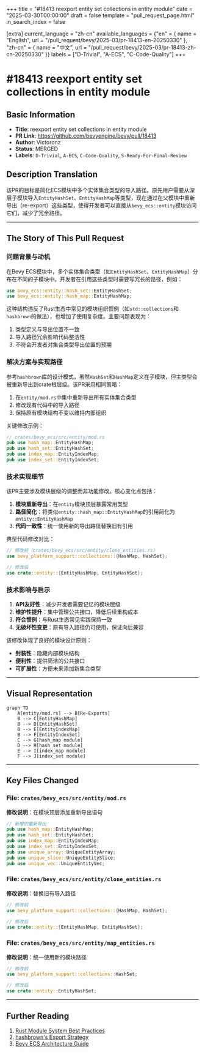+++
title = "#18413 reexport entity set collections in entity module"
date = "2025-03-30T00:00:00"
draft = false
template = "pull_request_page.html"
in_search_index = false

[extra]
current_language = "zh-cn"
available_languages = {"en" = { name = "English", url = "/pull_request/bevy/2025-03/pr-18413-en-20250330" }, "zh-cn" = { name = "中文", url = "/pull_request/bevy/2025-03/pr-18413-zh-cn-20250330" }}
labels = ["D-Trivial", "A-ECS", "C-Code-Quality"]
+++

# #18413 reexport entity set collections in entity module

## Basic Information
- **Title**: reexport entity set collections in entity module
- **PR Link**: https://github.com/bevyengine/bevy/pull/18413
- **Author**: Victoronz
- **Status**: MERGED
- **Labels**: `D-Trivial`, `A-ECS`, `C-Code-Quality`, `S-Ready-For-Final-Review`

## Description Translation
该PR的目标是简化ECS模块中多个实体集合类型的导入路径。原先用户需要从深层子模块导入`EntityHashSet`、`EntityHashMap`等类型，现在通过在父模块中重新导出（re-export）这些类型，使得开发者可以直接从`bevy_ecs::entity`模块访问它们，减少了冗余路径。

---

## The Story of This Pull Request

### 问题背景与动机
在Bevy ECS模块中，多个实体集合类型（如`EntityHashSet`、`EntityHashMap`）分布在不同的子模块中。开发者在引用这些类型时需要写冗长的路径，例如：

```rust
use bevy_ecs::entity::hash_set::EntityHashSet;
use bevy_ecs::entity::hash_map::EntityHashMap;
```

这种结构违反了Rust生态中常见的模块组织惯例（如`std::collections`和`hashbrown`的做法），也增加了使用复杂度。主要问题表现为：
1. 类型定义与导出位置不一致
2. 导入路径冗余影响代码整洁性
3. 不符合开发者对集合类型导出位置的预期

### 解决方案与实现路径
参考`hashbrown`库的设计模式，虽然`HashSet`和`HashMap`定义在子模块，但主类型会被重新导出到crate根层级。该PR采用相同策略：

1. 在`entity/mod.rs`中集中重新导出所有实体集合类型
2. 修改现有代码中的导入路径
3. 保持原有模块结构不变以维持内部组织

关键修改示例：
```rust
// crates/bevy_ecs/src/entity/mod.rs
pub use hash_map::EntityHashMap;
pub use hash_set::EntityHashSet;
pub use index_map::EntityIndexMap;
pub use index_set::EntityIndexSet;
```

### 技术实现细节
该PR主要涉及模块层级的调整而非功能修改。核心变化点包括：

1. **模块重新导出**：在`entity`模块顶层暴露常用类型
2. **路径简化**：将类似`entity::hash_map::EntityHashMap`的引用简化为`entity::EntityHashMap`
3. **代码一致性**：统一使用新的导出路径替换旧有引用

典型代码修改对比：
```rust
// 修改前（crates/bevy_ecs/src/entity/clone_entities.rs）
use bevy_platform_support::collections::{HashMap, HashSet};

// 修改后
use crate::entity::{EntityHashMap, EntityHashSet};
```

### 技术影响与启示
1. **API友好性**：减少开发者需要记忆的模块层级
2. **维护性提升**：集中管理公共接口，降低后续重构成本
3. **符合惯例**：与Rust生态常见实践保持一致
4. **无破坏性变更**：原有导入路径仍可使用，保证向后兼容

该修改体现了良好的模块设计原则：
- **封装性**：隐藏内部模块结构
- **便利性**：提供简洁的公共接口
- **可扩展性**：方便未来添加新集合类型

---

## Visual Representation

```mermaid
graph TD
    A[entity/mod.rs] --> B[Re-Exports]
    B --> C[EntityHashMap]
    B --> D[EntityHashSet]
    B --> E[EntityIndexMap]
    B --> F[EntityIndexSet]
    C --> G[hash_map module]
    D --> H[hash_set module]
    E --> I[index_map module]
    F --> J[index_set module]
```

---

## Key Files Changed

### File: `crates/bevy_ecs/src/entity/mod.rs`
**修改说明**：在模块顶层添加重新导出语句  
```rust
// 新增的重新导出
pub use hash_map::EntityHashMap;
pub use hash_set::EntityHashSet;
pub use index_map::EntityIndexMap;
pub use index_set::EntityIndexSet;
pub use unique_array::UniqueEntityArray;
pub use unique_slice::UniqueEntitySlice;
pub use unique_vec::UniqueEntityVec;
```

### File: `crates/bevy_ecs/src/entity/clone_entities.rs`
**修改说明**：替换旧有导入路径  
```rust
// 修改前
use bevy_platform_support::collections::{HashMap, HashSet};

// 修改后
use crate::entity::{EntityHashMap, EntityHashSet};
```

### File: `crates/bevy_ecs/src/entity/map_entities.rs`
**修改说明**：统一使用新的模块路径  
```rust
// 修改前
use bevy_platform_support::collections::HashSet;

// 修改后
use crate::entity::EntityHashSet;
```

---

## Further Reading

1. [Rust Module System Best Practices](https://doc.rust-lang.org/book/ch07-02-defining-modules-to-control-scope-and-privacy.html)
2. [hashbrown's Export Strategy](https://github.com/rust-lang/hashbrown/blob/master/src/lib.rs#L175-L176)
3. [Bevy ECS Architecture Guide](https://bevyengine.org/learn/book/plugins/ecs/)